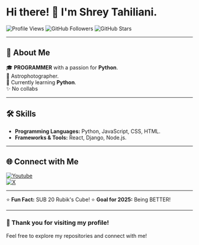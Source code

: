 # Hi there! 👋 I'm Shrey Tahiliani.

![Profile Views](https://komarev.com/ghpvc/?username=your-username&style=flat-square&color=blue) 
![GitHub Followers](https://img.shields.io/github/followers/your-username?style=social)
![GitHub Stars](https://img.shields.io/github/stars/your-username?style=social)

---

## 🚀 About Me
🎓 **PROGRAMMER** with a passion for **Python**.  
🌌 Astrophotographer.  
🌱 Currently learning **Python**.  
✨ No collabs

---

## 🛠️ Skills
- **Programming Languages:** Python, JavaScript, CSS, HTML.
- **Frameworks & Tools:** React, Django, Node.js.

---

## 🌐 Connect with Me
[![Youtube](https://img.shields.io/badge/YouTube-Subscribe-red?logo=youtube&logoColor=white)](https:/youtube.com/@shrey_tahil)  
[![X](https://img.shields.io/badge/X-Follow-blue?logo=twitter&logoColor=white)](https://x.com/shreytahiliani)  

---

⭐️ **Fun Fact:** SUB 20 Rubik's Cube! 
⭐️ **Goal for 2025:** Being BETTER!

---

### 🌟 Thank you for visiting my profile!  
Feel free to explore my repositories and connect with me!


<!---
ShreyTahiliani/ShreyTahiliani is a ✨ special ✨ repository because its `README.md` (this file) appears on your GitHub profile.
You can click the Preview link to take a look at your changes.
--->
